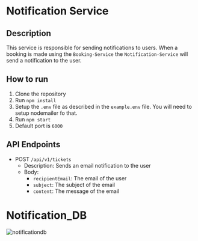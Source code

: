 # Notification Service

## Description
This service is responsible for sending notifications to users. When a booking is made using the `Booking-Service` the `Notification-Service` will send a notification to the user.

## How to run
1. Clone the repository
2. Run `npm install`
3. Setup the `.env` file as described in the `example.env` file. You will need to setup nodemailer fo that.
3. Run `npm start`
5. Default port is `6000`

## API Endpoints

- POST `/api/v1/tickets`
    - Description: Sends an email notification to the user
    - Body: 
        - `recipientEmail`: The email of the user
        - `subject`: The subject of the email
        - `content`: The message of the email
          
# Notification_DB
![notificationdb](https://github.com/Rjjha/Flight-Notification-Service/assets/96972257/427965d4-d16b-412e-8b34-05359e5e69ba)


